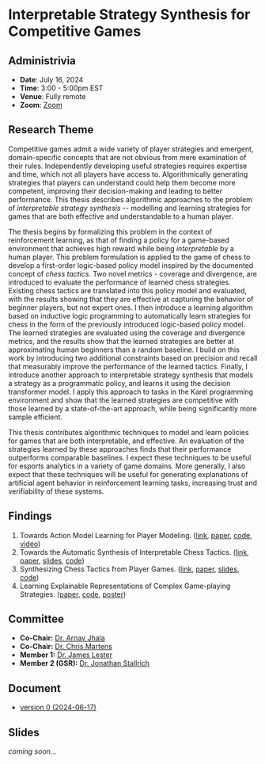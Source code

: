 # Interpretable Strategy Synthesis for Competitive Games

## Administrivia

- **Date**: July 16, 2024
- **Time**: 3:00 - 5:00pm EST
- **Venue**: Fully remote
- **Zoom**: [Zoom](https://ncsu.zoom.us/j/98794358822?pwd=dTlCE9caLBulGi7XiFU2F6pdmE6hHi.1)

## Research Theme

Competitive games admit a wide variety of player strategies and emergent, domain-specific concepts that are not obvious
from mere examination of their rules. Independently developing useful strategies requires expertise and time, which not
all players have access to. Algorithmically generating strategies that players can understand could help them become
more competent, improving their decision-making and leading to better performance. This thesis describes algorithmic
approaches to the problem of _interpretable strategy synthesis_ -- modelling and learning strategies for games that are
both effective and understandable to a human player.

The thesis begins by formalizing this problem in the context of reinforcement learning, as that of finding a policy for
a game-based environment that achieves high reward while being _interpretable_ by a human player. This problem
formulation is applied to the game of chess to develop a first-order logic-based policy model inspired by the documented
concept of _chess tactics_. Two novel metrics - coverage and divergence, are introduced to evaluate the performance of
learned chess strategies. Existing chess tactics are translated into this policy model and evaluated, with the results
showing that they are effective at capturing the behavior of beginner players, but not expert ones. I then introduce a
learning algorithm based on inductive logic programming to automatically learn strategies for chess in the form of the
previously introduced logic-based policy model. The learned strategies are evaluated using the coverage and divergence
metrics, and the results show that the learned strategies are better at approximating human beginners than a random
baseline. I build on this work by introducing two additional constraints based on precision and recall that measurably
improve the performance of the learned tactics. Finally, I introduce another approach to interpretable strategy
synthesis that models a strategy as a programmatic policy, and learns it using the decision transformer model. I apply
this approach to tasks in the Karel programming environment and show that the learned strategies are competitive with
those learned by a state-of-the-art approach, while being significantly more sample efficient.

This thesis contributes algorithmic techniques to model and learn policies for games that are both interpretable, and
effective. An evaluation of the strategies learned by these approaches finds that their performance outperforms
comparable baselines. I expect these techniques to be useful for esports analytics in a variety of game domains. More
generally, I also expect that these techniques will be useful for generating explanations of artificial agent behavior
in reinforcement learning tasks, increasing trust and verifiability of these systems.

## Findings

1. Towards Action Model Learning for Player Modeling. ([link](https://www.aaai.org/ojs/index.php/AIIDE/article/view/7436), [paper](https://abhijeetkrishnan.me/assets/docs/AML_for_Player_Modeling.pdf), [code](https://github.com/AbhijeetKrishnan/aml-for-player-modeling), [video](https://youtu.be/N2rfOBfT-ZE))
2. Towards the Automatic Synthesis of Interpretable Chess Tactics. ([link](https://sites.google.com/view/eaai-ws-2022/program), [paper](https://abhijeetkrishnan.me/assets/docs/Interpretable_Chess_Tactics.pdf), [slides](https://abhijeetkrishnan.me/assets/docs/EAAI_22_Presentation.pdf), [code](https://github.com/AbhijeetKrishnan/tactics))
3. Synthesizing Chess Tactics from Player Games. ([link](https://skatgame.net/mburo/aiide22ws/), [paper](https://abhijeetkrishnan.me/assets/docs/AIIDE_22_Paper_Synthesizing_Chess_Tactics_from_Player_Games.pdf), [slides](https://abhijeetkrishnan.me/assets/docs/AIIDE_22_SG_Presentation.pdf), [code](https://github.com/AbhijeetKrishnan/interpretable-chess-tactics/releases/tag/v1.0))
4. Learning Explainable Representations of Complex Game-playing Strategies. ([paper](https://abhijeetkrishnan.me/assets/docs/ACS_2024_Learning_Explainable_Representations_Of_Complex_Game-Playing_Strategies.pdf), [code](https://github.com/AbhijeetKrishnan/decision-transformer), [poster](https://abhijeetkrishnan.me/assets/docs/ACS_2024_Poster.pdf))

## Committee
- **Co-Chair:** [Dr. Arnav Jhala](https://www.csc.ncsu.edu/people/ahjhala)
- **Co-Chair:** [Dr. Chris Martens](https://www.convivial.tools/)
- **Member 1:** [Dr. James Lester](https://www.intellimedia.ncsu.edu/people/lester/)
- **Member 2 (GSR):** [Dr. Jonathan Stallrich](https://jonstallrich.com/)

## Document

- [version 0 (2024-06-17)](/defense/AbhijeetKrishnan-thesis-v0.pdf)

## Slides

_coming soon..._
